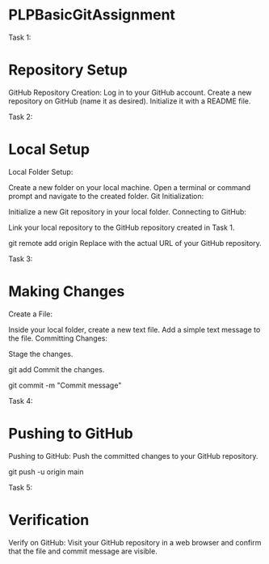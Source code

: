 # PLPBasicGitAssignment

Task 1: 
# Repository Setup
GitHub Repository Creation:
Log in to your GitHub account.
Create a new repository on GitHub (name it as desired).
Initialize it with a README file.

Task 2: 
# Local Setup
Local Folder Setup:

Create a new folder on your local machine.
Open a terminal or command prompt and navigate to the created folder.
Git Initialization:

Initialize a new Git repository in your local folder.
Connecting to GitHub:

Link your local repository to the GitHub repository created in Task 1.


git remote add origin <repository-url>
Replace <repository-url> with the actual URL of your GitHub repository.

Task 3:
# Making Changes
Create a File:

Inside your local folder, create a new text file.
Add a simple text message to the file.
Committing Changes:

Stage the changes.

git add <file-name>
Commit the changes.

git commit -m "Commit message"

Task 4: 
# Pushing to GitHub
Pushing to GitHub:
Push the committed changes to your GitHub repository.

git push -u origin main

Task 5: 
# Verification
Verify on GitHub:
Visit your GitHub repository in a web browser and confirm that the file and commit message are visible.
